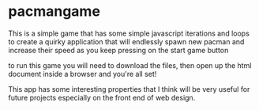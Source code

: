 # pacmangame

This is a simple game that has some simple javascript iterations and loops to create a quirky application that will endlessly spawn new pacman and increase
their speed as you keep pressing on the start game button 

to run this game you will need to download the files, then open up the html document inside a browser and you're all set!

This app has some interesting properties that I think will be very useful for future projects especially on the front end of web design.
